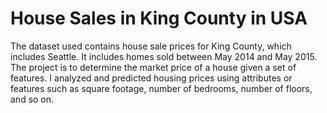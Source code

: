 # House Sales in King County in USA

The dataset used contains house sale prices for King County, which includes Seattle. It includes homes sold between May 2014 and May 2015. The project is to determine the market price of a house given a set of features. I analyzed and predicted housing prices using attributes or features such as square footage, number of bedrooms, number of floors, and so on.
